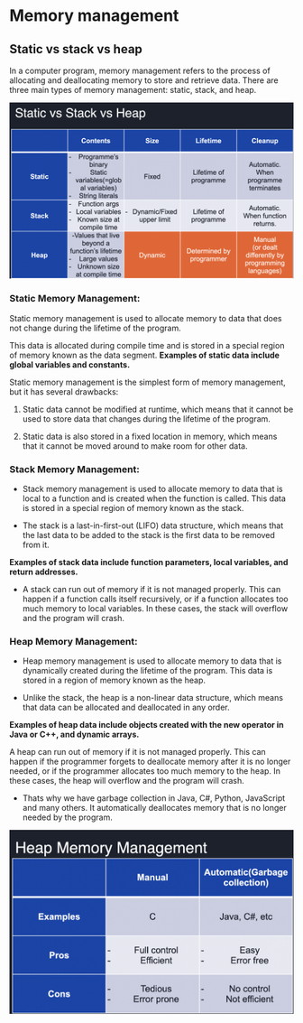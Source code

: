 # Memory management

## Static vs stack vs heap
In a computer program, memory management refers to the process of allocating and deallocating memory to store and retrieve data. There are three main types of memory management: static, stack, and heap.

![static_stack_heap](static_stack_heap.png)

### Static Memory Management:
Static memory management is used to allocate memory to data that does not change during the lifetime of the program. 

This data is allocated during compile time and is stored in a special region of memory known as the data segment.
<strong>
Examples of static data include global variables and constants.
</strong>

Static memory management is the simplest form of memory management, but it has several drawbacks: 

1. Static data cannot be modified at runtime, which means that it cannot be used to store data that changes during the lifetime of the program. 

2. Static data is also stored in a fixed location in memory, which means that it cannot be moved around to make room for other data.

### Stack Memory Management:

* Stack memory management is used to allocate memory to data that is local to a function and is created when the function is called. 
This data is stored in a special region of memory known as the stack. 

* The stack is a last-in-first-out (LIFO) data structure, which means that the last data to be added to the stack is the first data to be removed from it.

<strong>Examples of stack data include function parameters, local variables, and return addresses.</strong>

* A stack can run out of memory if it is not managed properly. This can happen if a function calls itself recursively, or if a function allocates too much memory to local variables. In these cases, the stack will overflow and the program will crash.

### Heap Memory Management:

* Heap memory management is used to allocate memory to data that is dynamically created during the lifetime of the program. This data is stored in a region of memory known as the heap. 

* Unlike the stack, the heap is a non-linear data structure, which means that data can be allocated and deallocated in any order. 

<strong>Examples of heap data include objects created with the new operator in Java or C++, and dynamic arrays.</strong>


A heap can run out of memory if it is not managed properly. This can happen if the programmer forgets to deallocate memory after it is no longer needed, or if the programmer allocates too much memory to the heap. In these cases, the heap will overflow and the program will crash.

* Thats why we have garbage collection in Java, C#, Python, JavaScript and many others. 
It automatically deallocates memory that is no longer needed by the program.

![heap](heap.png)

